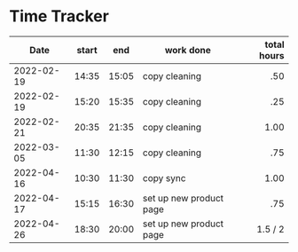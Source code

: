 # Time Tracker

| Date | start | end | work done | total hours |
|--|--|--|--|--:|
| 2022-02-19 | 14:35 | 15:05 | copy cleaning | .50 |
| 2022-02-19 | 15:20 | 15:35 | copy cleaning | .25 |
| 2022-02-21 | 20:35 | 21:35 | copy cleaning | 1.00 |
| 2022-03-05 | 11:30 | 12:15 | copy cleaning | .75 |
| 2022-04-16 | 10:30 | 11:30 | copy sync | 1.00 |
| 2022-04-17 | 15:15 | 16:30 | set up new product page | .75 |
| 2022-04-26 | 18:30 | 20:00 | set up new product page | 1.5 / 2 |

